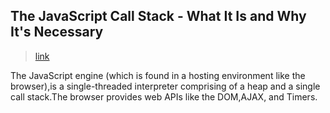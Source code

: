 ## The JavaScript Call Stack - What It Is and Why It's Necessary

> [link](https://www.freecodecamp.org/news/understanding-the-javascript-call-stack-861e41ae61d4/)

The JavaScript engine (which is found in a hosting environment like the browser),is a single-threaded interpreter comprising of a heap and a single call stack.The browser provides web APIs like the DOM,AJAX, and Timers.
